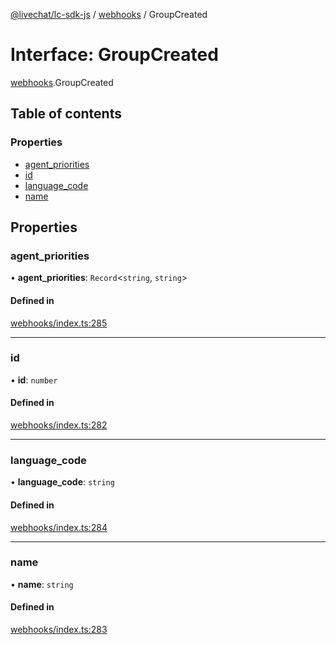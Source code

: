 [@livechat/lc-sdk-js](../README.md) / [webhooks](../modules/webhooks.md) / GroupCreated

# Interface: GroupCreated

[webhooks](../modules/webhooks.md).GroupCreated

## Table of contents

### Properties

- [agent\_priorities](webhooks.GroupCreated.md#agent_priorities)
- [id](webhooks.GroupCreated.md#id)
- [language\_code](webhooks.GroupCreated.md#language_code)
- [name](webhooks.GroupCreated.md#name)

## Properties

### agent\_priorities

• **agent\_priorities**: `Record`<`string`, `string`\>

#### Defined in

[webhooks/index.ts:285](https://github.com/livechat/lc-sdk-js/blob/125a327/src/webhooks/index.ts#L285)

___

### id

• **id**: `number`

#### Defined in

[webhooks/index.ts:282](https://github.com/livechat/lc-sdk-js/blob/125a327/src/webhooks/index.ts#L282)

___

### language\_code

• **language\_code**: `string`

#### Defined in

[webhooks/index.ts:284](https://github.com/livechat/lc-sdk-js/blob/125a327/src/webhooks/index.ts#L284)

___

### name

• **name**: `string`

#### Defined in

[webhooks/index.ts:283](https://github.com/livechat/lc-sdk-js/blob/125a327/src/webhooks/index.ts#L283)
